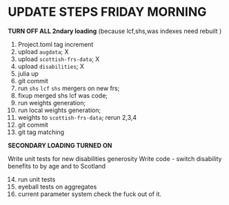 # UPDATE STEPS FRIDAY MORNING 

**TURN OFF ALL 2ndary loading** (because lcf,shs,was indexes need rebuilt )

1. Project.toml tag increment
2. upload `augdata`; X
3. upload `scottish-frs-data`; X
4. upload `disabilities`; X
5. julia up
6. git commit
7. run `shs` `lcf` `shs` mergers on new frs;
8. fixup merged shs lcf was code;
9. run weights generation;
10. run local weights generation;
11. weights to  `scottish-frs-data`; rerun 2,3,4
12. git commit
13. git tag matching

**SECONDARY LOADING TURNED ON**

Write unit tests for new disabilities generosity
Write code - switch disability benefits to by age and to Scotland

14. run unit tests
15. eyeball tests on aggregates 
16. current parameter system check the fuck out of it.
